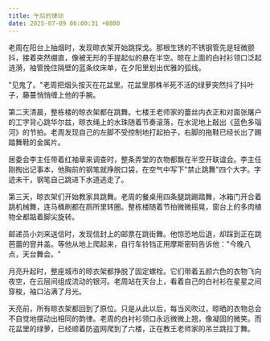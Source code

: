 ```yaml
---
title: 午后的律动
date: 2025-07-09 06:00:31 +0800
---
```


老周在阳台上抽烟时，发现晾衣架开始跳探戈。那根生锈的不锈钢管先是轻微颤抖，接着突然绷直，像被无形的手提起似的悬在半空。晾在上面的白衬衫领口泛起涟漪，袖管挽住隔壁的蓝条纹床单，在夕阳里划出优雅的弧线。

"见鬼了。"老周把烟头按灭在花盆里。花盆里那株半死不活的绿萝突然抖了抖叶子，藤蔓悄悄缠上他的手腕。

第二天清晨，整栋楼的晾衣架都在跳舞。七楼王老师家的蕾丝内衣正和对面张屠户的工字背心跳华尔兹，晾衣绳上的水珠随着节奏滚落，在水泥地上敲出《蓝色多瑙河》的节拍。老周发现自己的左脚不受控制地打起拍子，右脚的拖鞋已经长出了踢踏舞鞋的金属片。

居委会李主任带着红袖章来调查时，整条弄堂的衣物都飘在半空开联谊会。李主任刚掏出记事本，他胸前的钢笔就挣脱口袋，在空气中写下"禁止跳舞"四个大字。字迹未干，钢笔自己跳进下水道逃走了。

第三天，晾衣架们开始教家具跳舞。老周的餐桌用四条腿跳踢踏舞，冰箱门开合着跳机械舞，连马桶刷都在厕所里转圈。整栋楼随着节拍微微摇晃，窗台上的多肉植物全都踮着脚尖旋转。

邮递员小刘来送信时，发现信封上的邮票在跳街舞。他惊恐地后退，却踩到正在跳芭蕾的窨井盖。等他从地上爬起来，自行车铃铛正用摩斯密码告诉他："今晚八点，天台舞会。"

月亮升起时，整座城市的晾衣架都挣脱了固定螺栓。它们带着五颜六色的衣物飞向夜空，在云层间组成流动的银河。老周站在天台上，看着自己的白衬衫在星星之间穿梭，袖口沾满了月光。

天亮前，所有晾衣架都回到了原位。只是从此以后，每当风吹过，晾晒的衣物总会不自觉地摆动出相同的韵律。老周的白衬衫领口永远微微上翘，像凝固的微笑。而花盆里的绿萝，已经顺着防盗网爬到了六楼，正在教王老师家的吊兰跳拉丁舞。
